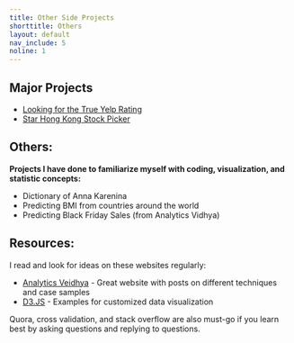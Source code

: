 ```yaml
---
title: Other Side Projects
shorttitle: Others
layout: default
nav_include: 5
noline: 1
---
```


## Major Projects

- [Looking for the True Yelp Rating](policies.html) 
- [Star Hong Kong Stock Picker](starstockpicker.html)


## Others:

**Projects I have done to familiarize myself with coding, visualization, and statistic concepts:**
- Dictionary of Anna Karenina
- Predicting BMI from countries around the world 
- Predicting Black Friday Sales (from Analytics Vidhya)


## Resources:
I read and look for ideas on these websites regularly:

- [Analytics Veidhya](https://www.analyticsvidhya.com/) - Great website with posts on different techniques and case samples
- [D3.JS](https://github.com/d3/d3/wiki/Gallery) - Examples for customized data visualization 


Quora, cross validation, and stack overflow are also must-go if you learn best by asking questions and replying to questions. 


